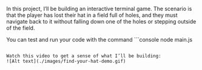 In this project, I’ll be building an interactive terminal game. The scenario is that the player has lost their hat in a field full of holes, and they must navigate back to it without falling down one of the holes or stepping outside of the field.

You can test and run your code with the command ```console
node main.js
``` in our terminal.

Watch this video to get a sense of what I’ll be building:
![Alt text](./images/find-your-hat-demo.gif)